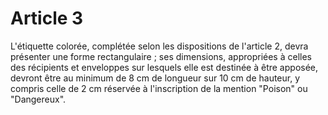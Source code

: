 # Article 3

L'étiquette colorée, complétée selon les dispositions de l'article 2, devra présenter une forme rectangulaire ; ses dimensions, appropriées à celles des récipients et enveloppes sur lesquels elle est destinée à être apposée, devront être au minimum de 8 cm de longueur sur 10 cm de hauteur, y compris celle de 2 cm réservée à l'inscription de la mention "Poison" ou "Dangereux".
